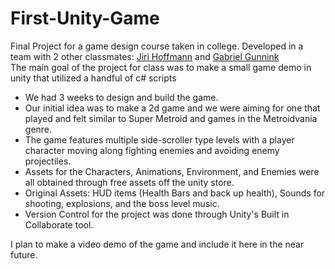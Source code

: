 # First-Unity-Game
Final Project for a game design course taken in college. Developed in a team with 2 other classmates: [Jiri Hoffmann](https://github.com/JiriHoffmann) and [Gabriel Gunnink](https://github.com/lazeromlet)
<br>The main goal of the project for class was to make a small game demo in unity that utilized a handful of c# scripts
- We had 3 weeks to design and build the game. 
- Our initial idea was to make a 2d game and we were aiming for one that played and felt similar to Super Metroid and games in the Metroidvania genre.
- The game features multiple side-scroller type levels with a player character moving along fighting enemies and avoiding enemy projectiles.
- Assets for the Characters, Animations, Environment, and Enemies were all obtained through free assets off the unity store.
- Original Assets: HUD items (Health Bars and back up health), Sounds for shooting, explosions, and the boss level music.
- Version Control for the project was done through Unity's Built in Collaborate tool.


I plan to make a video demo of the game and include it here in the near future.
